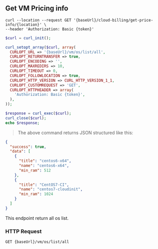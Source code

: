 




## Get VM Pricing info

```shell
curl --location --request GET '{baseUrl}/cloud-billing/get-price-info/{location}' \
--header 'Authorization: Basic {token}'
```

```php
$curl = curl_init();

curl_setopt_array($curl, array(
  CURLOPT_URL => '{baseUrl}/vm/os/list/all',
  CURLOPT_RETURNTRANSFER => true,
  CURLOPT_ENCODING => '',
  CURLOPT_MAXREDIRS => 10,
  CURLOPT_TIMEOUT => 0,
  CURLOPT_FOLLOWLOCATION => true,
  CURLOPT_HTTP_VERSION => CURL_HTTP_VERSION_1_1,
  CURLOPT_CUSTOMREQUEST => 'GET',
  CURLOPT_HTTPHEADER => array(
    'Authorization: Basic {token}',
  ),
));

$response = curl_exec($curl);
curl_close($curl);
echo $response;
```

> The above command returns JSON structured like this:

```json
{
  "success": true,
  "data": [
    {
      "title": "centos6-x64",
      "name": "centos6-x64",
      "min_ram": 512
    },
    {
      "title": "CentOS7-CI",
      "name": "centos7-cloudinit",
      "min_ram": 1024
    }
  ]
}
```

This endpoint return all os list.

### HTTP Request

`GET {baseUrl}/vm/os/list/all`